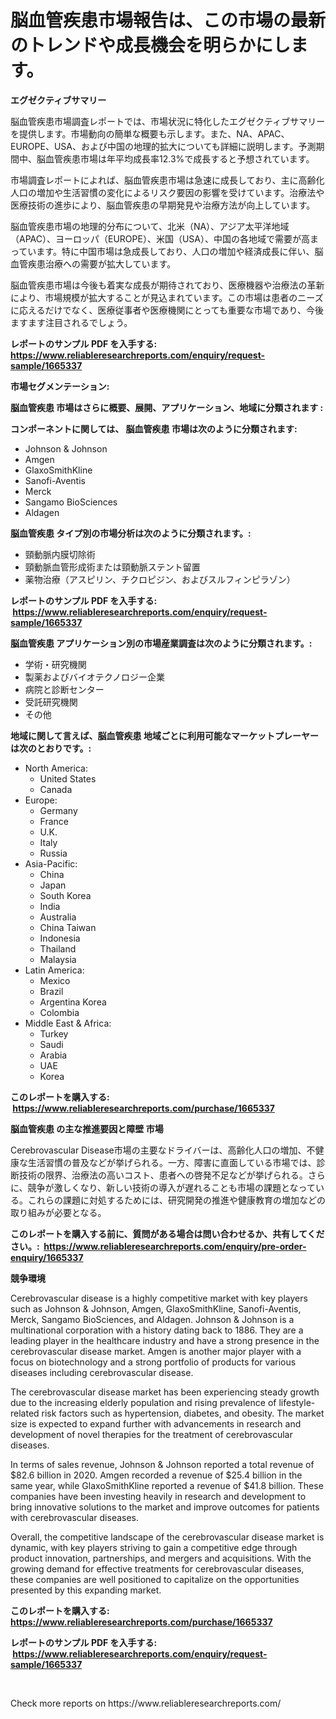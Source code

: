 <p><h1>脳血管疾患市場報告は、この市場の最新のトレンドや成長機会を明らかにします。</h1></p><p><strong>エグゼクティブサマリー</strong></p>
<p><p>脳血管疾患市場調査レポートでは、市場状況に特化したエグゼクティブサマリーを提供します。市場動向の簡単な概要も示します。また、NA、APAC、EUROPE、USA、および中国の地理的拡大についても詳細に説明します。予測期間中、脳血管疾患市場は年平均成長率12.3%で成長すると予想されています。</p><p>市場調査レポートによれば、脳血管疾患市場は急速に成長しており、主に高齢化人口の増加や生活習慣の変化によるリスク要因の影響を受けています。治療法や医療技術の進歩により、脳血管疾患の早期発見や治療方法が向上しています。</p><p>脳血管疾患市場の地理的分布について、北米（NA）、アジア太平洋地域（APAC）、ヨーロッパ（EUROPE）、米国（USA）、中国の各地域で需要が高まっています。特に中国市場は急成長しており、人口の増加や経済成長に伴い、脳血管疾患治療への需要が拡大しています。</p><p>脳血管疾患市場は今後も着実な成長が期待されており、医療機器や治療法の革新により、市場規模が拡大することが見込まれています。この市場は患者のニーズに応えるだけでなく、医療従事者や医療機関にとっても重要な市場であり、今後ますます注目されるでしょう。</p></p>
<p><strong>レポートのサンプル PDF を入手する: <a href="https://www.reliableresearchreports.com/enquiry/request-sample/1665337">https://www.reliableresearchreports.com/enquiry/request-sample/1665337</a></strong></p>
<p><strong>市場セグメンテーション:</strong></p>
<p><strong> 脳血管疾患 市場はさらに概要、展開、アプリケーション、地域に分類されます :</strong></p>
<p><strong>コンポーネントに関しては、 脳血管疾患 市場は次のように分類されます: &nbsp;</strong></p>
<p><ul><li>Johnson & Johnson</li><li>Amgen</li><li>GlaxoSmithKline</li><li>Sanofi-Aventis</li><li>Merck</li><li>Sangamo BioSciences</li><li>Aldagen</li></ul></p>
<p><strong> 脳血管疾患 タイプ別の市場分析は次のように分類されます。:</strong></p>
<p><ul><li>頸動脈内膜切除術</li><li>頸動脈血管形成術または頸動脈ステント留置</li><li>薬物治療（アスピリン、チクロピジン、およびスルフィンピラゾン）</li></ul></p>
<p><strong>レポートのサンプル PDF を入手する: &nbsp;<a href="https://www.reliableresearchreports.com/enquiry/request-sample/1665337">https://www.reliableresearchreports.com/enquiry/request-sample/1665337</a></strong></p>
<p><strong> 脳血管疾患 アプリケーション別の市場産業調査は次のように分類されます。:</strong></p>
<p><ul><li>学術・研究機関</li><li>製薬およびバイオテクノロジー企業</li><li>病院と診断センター</li><li>受託研究機関</li><li>その他</li></ul></p>
<p><strong>地域に関して言えば、脳血管疾患 地域ごとに利用可能なマーケットプレーヤーは次のとおりです。:</strong></p>
<p><ul>
    <li>
        North America:
        <ul>
            <li>United States</li>
            <li>Canada</li>
        </ul>
    </li>
    <li>
        Europe:
        <ul>
            <li>Germany</li>
            <li>France</li>
            <li>U.K.</li>
            <li>Italy</li>
            <li>Russia</li>
        </ul>
    </li>
    <li>
        Asia-Pacific:
        <ul>
            <li>China</li>
            <li>Japan</li>
            <li>South Korea</li>
            <li>India</li>
            <li>Australia</li>
            <li>China Taiwan</li>
            <li>Indonesia</li>
            <li>Thailand</li>
            <li>Malaysia</li>
        </ul>
    </li>
    <li>
        Latin America:
        <ul>
            <li>Mexico</li>
            <li>Brazil</li>
            <li>Argentina Korea</li>
            <li>Colombia</li>
        </ul>
    </li>
    <li>
        Middle East & Africa:
        <ul>
            <li>Turkey</li>
            <li>Saudi</li>
            <li>Arabia</li>
            <li>UAE</li>
            <li>Korea</li>
        </ul>
    </li>
    </ul></p>
<p><strong>このレポートを購入する: &nbsp;<a href="https://www.reliableresearchreports.com/purchase/1665337">https://www.reliableresearchreports.com/purchase/1665337</a></strong></p>
<p><strong>脳血管疾患 の主な推進要因と障壁 市場</strong></p>
<p><p>Cerebrovascular Disease市場の主要なドライバーは、高齢化人口の増加、不健康な生活習慣の普及などが挙げられる。一方、障害に直面している市場では、診断技術の限界、治療法の高いコスト、患者への啓発不足などが挙げられる。さらに、競争が激しくなり、新しい技術の導入が遅れることも市場の課題となっている。これらの課題に対処するためには、研究開発の推進や健康教育の増加などの取り組みが必要となる。</p></p>
<p><strong>このレポートを購入する前に、質問がある場合は問い合わせるか、共有してください。:&nbsp; <a href="https://www.reliableresearchreports.com/enquiry/pre-order-enquiry/1665337">https://www.reliableresearchreports.com/enquiry/pre-order-enquiry/1665337</a></strong></p>
<p><strong>競争環境</strong></p>
<p><p>Cerebrovascular disease is a highly competitive market with key players such as Johnson & Johnson, Amgen, GlaxoSmithKline, Sanofi-Aventis, Merck, Sangamo BioSciences, and Aldagen. Johnson & Johnson is a multinational corporation with a history dating back to 1886. They are a leading player in the healthcare industry and have a strong presence in the cerebrovascular disease market. Amgen is another major player with a focus on biotechnology and a strong portfolio of products for various diseases including cerebrovascular disease.</p><p>The cerebrovascular disease market has been experiencing steady growth due to the increasing elderly population and rising prevalence of lifestyle-related risk factors such as hypertension, diabetes, and obesity. The market size is expected to expand further with advancements in research and development of novel therapies for the treatment of cerebrovascular diseases.</p><p>In terms of sales revenue, Johnson & Johnson reported a total revenue of $82.6 billion in 2020. Amgen recorded a revenue of $25.4 billion in the same year, while GlaxoSmithKline reported a revenue of $41.8 billion. These companies have been investing heavily in research and development to bring innovative solutions to the market and improve outcomes for patients with cerebrovascular diseases.</p><p>Overall, the competitive landscape of the cerebrovascular disease market is dynamic, with key players striving to gain a competitive edge through product innovation, partnerships, and mergers and acquisitions. With the growing demand for effective treatments for cerebrovascular diseases, these companies are well positioned to capitalize on the opportunities presented by this expanding market.</p></p>
<p><strong>このレポートを購入する: &nbsp; <a href="https://www.reliableresearchreports.com/purchase/1665337">https://www.reliableresearchreports.com/purchase/1665337</a></strong></p>
<p><strong>レポートのサンプル PDF を入手する: &nbsp;<a href="https://www.reliableresearchreports.com/enquiry/request-sample/1665337">https://www.reliableresearchreports.com/enquiry/request-sample/1665337</a></strong><strong></strong></p>
<p>&nbsp;</p>
<p>Check more reports on https://www.reliableresearchreports.com/</p>